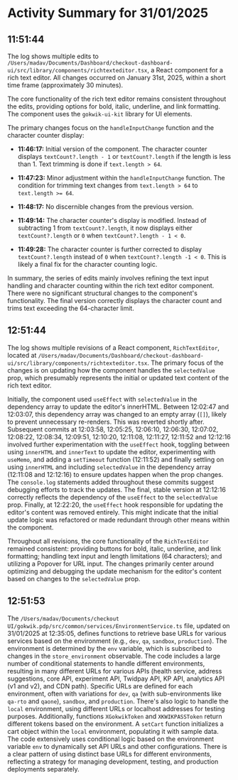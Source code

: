 # Activity Summary for 31/01/2025

## 11:51:44
The log shows multiple edits to `/Users/madav/Documents/Dashboard/checkout-dashboard-ui/src/library/components/richtexteditor.tsx`, a React component for a rich text editor.  All changes occurred on January 31st, 2025, within a short time frame (approximately 30 minutes).

The core functionality of the rich text editor remains consistent throughout the edits, providing options for bold, italic, underline, and link formatting.  The component uses the `gokwik-ui-kit` library for UI elements.


The primary changes focus on the `handleInputChange` function and the character counter display:

* **11:46:17:** Initial version of the component.  The character counter displays `textCount?.length - 1` or `textCount?.length` if the length is less than 1. Text trimming is done if `text.length > 64`.


* **11:47:23:** Minor adjustment within the `handleInputChange` function. The condition for trimming text changes from `text.length > 64` to `text.length >= 64`.

* **11:48:17:** No discernible changes from the previous version.


* **11:49:14:** The character counter's display is modified. Instead of subtracting 1 from `textCount?.length`, it now displays either `textCount?.length` or `0` when `textCount?.length - 1 < 0`.


* **11:49:28:**  The character counter is further corrected to display `textCount?.length` instead of `0` when `textCount?.length -1 < 0`. This is likely a final fix for the character counting logic.


In summary, the series of edits mainly involves refining the text input handling and character counting within the rich text editor component. There were no significant structural changes to the component's functionality. The final version correctly displays the character count and trims text exceeding the 64-character limit.


## 12:51:44
The log shows multiple revisions of a React component, `RichTextEditor`, located at `/Users/madav/Documents/Dashboard/checkout-dashboard-ui/src/library/components/richtexteditor.tsx`.  The primary focus of the changes is on updating how the component handles the `selectedValue` prop, which presumably represents the initial or updated text content of the rich text editor.


Initially, the component used `useEffect` with `selectedValue` in the dependency array to update the editor's innerHTML.  Between 12:02:47 and 12:03:07, this dependency array was changed to an empty array (`[]`), likely to prevent unnecessary re-renders.  This was reverted shortly after. Subsequent commits at 12:03:58, 12:05:25, 12:06:10, 12:06:30, 12:07:02, 12:08:22, 12:08:34, 12:09:51, 12:10:20, 12:11:08, 12:11:27, 12:11:52 and 12:12:16 involved further experimentation with the `useEffect` hook, toggling between using `innerHTML` and `innerText` to update the editor, experimenting with `useMemo`,  and adding a `setTimeout` function (12:11:52) and finally settling on using `innerHTML` and including `selectedValue` in the dependency array (12:11:08 and 12:12:16) to ensure updates happen when the prop changes.  The `console.log` statements added throughout these commits suggest debugging efforts to track the updates.  The final, stable version at 12:12:16 correctly reflects the dependency of the `useEffect` to the `selectedValue` prop.  Finally, at 12:22:20, the `useEffect` hook responsible for updating the editor's content was removed entirely.  This might indicate that the initial update logic was refactored or made redundant through other means within the component.

Throughout all revisions, the core functionality of the `RichTextEditor` remained consistent:  providing buttons for bold, italic, underline, and link formatting; handling text input and length limitations (64 characters); and utilizing a Popover for URL input.  The changes primarily center around optimizing and debugging the update mechanism for the editor's content based on changes to the `selectedValue` prop.


## 12:51:53
The `/Users/madav/Documents/checkout UI/gokwik.pdp/src/common/services/EnvironmentService.ts` file, updated on 31/01/2025 at 12:35:05, defines functions to retrieve base URLs for various services based on the environment (e.g., `dev`, `qa`, `sandbox`, `production`).  The environment is determined by the `env` variable, which is subscribed to changes in the `store_environment` observable.  The code includes a large number of conditional statements to handle different environments, resulting in many different URLs for various APIs (health service, address suggestions, core API, experiment API, Twidpay API, KP API, analytics API (v1 and v2), and CDN path).  Specific URLs are defined for each environment, often with variations for `dev`, `qa` (with sub-environments like `qa-rto` and `qaone`), `sandbox`, and `production`.  There's also logic to handle the `local` environment, using different URLs or localhost addresses for testing purposes.  Additionally, functions  `XGokwikToken` and `XKWIKPASSToken` return different tokens based on the environment.  A `setCart` function initializes a cart object within the `local` environment, populating it with sample data.  The code extensively uses conditional logic based on the environment variable `env` to dynamically set API URLs and other configurations.  There is a clear pattern of using distinct base URLs for different environments, reflecting a strategy for managing development, testing, and production deployments separately.
